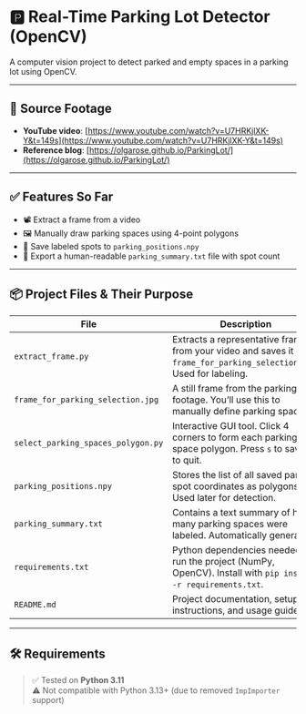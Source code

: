 # 🅿️ Real-Time Parking Lot Detector (OpenCV)

A computer vision project to detect parked and empty spaces in a parking lot using OpenCV.

---

## 🎥 Source Footage

- **YouTube video**: [https://www.youtube.com/watch?v=U7HRKjlXK-Y&t=149s](https://www.youtube.com/watch?v=U7HRKjlXK-Y&t=149s)  
- **Reference blog**: [https://olgarose.github.io/ParkingLot/](https://olgarose.github.io/ParkingLot/)

---

## ✅ Features So Far

- 📽️ Extract a frame from a video
- 🖼️ Manually draw parking spaces using 4-point polygons
- 💾 Save labeled spots to `parking_positions.npy`
- 📄 Export a human-readable `parking_summary.txt` file with spot count

---

## 📦 Project Files & Their Purpose

| File                             | Description |
|----------------------------------|-------------|
| `extract_frame.py`               | Extracts a representative frame from your video and saves it as `frame_for_parking_selection.jpg`. Used for labeling. |
| `frame_for_parking_selection.jpg` | A still frame from the parking lot footage. You’ll use this to manually define parking spaces. |
| `select_parking_spaces_polygon.py` | Interactive GUI tool. Click 4 corners to form each parking space polygon. Press `s` to save, `q` to quit. |
| `parking_positions.npy`          | Stores the list of all saved parking spot coordinates as polygons. Used later for detection. |
| `parking_summary.txt`            | Contains a text summary of how many parking spaces were labeled. Automatically generated. |
| `requirements.txt`               | Python dependencies needed to run the project (NumPy, OpenCV). Install with `pip install -r requirements.txt`. |
| `README.md`                      | Project documentation, setup instructions, and usage guide. |


---

## 🛠 Requirements

> ✅ Tested on **Python 3.11**  
> ⚠️ Not compatible with Python 3.13+ (due to removed `ImpImporter` support)